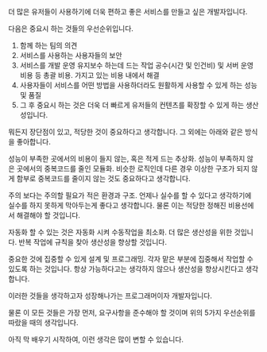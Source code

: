 더 많은 유저들이 사용하기에 더욱 편하고 좋은 서비스를 만들고 싶은 개발자입니다.

다음은 중요시 하는 것들의 우선순위입니다.

1. 함께 하는 팀의 의견
2. 서비스를 사용하는 사용자들의 보안
3. 서비스를 개발 운영 유지보수 하는데 드는 작업 공수(시간 및 인건비) 및 서버 운영 비용 등 총괄 비용. 가지고 있는 비용 내에서 해결
4. 사용자들이 서비스를 어떤 방법을 사용하더라도 원활하게 사용할 수 있게 하는 성능 및 품질
5. 그 후 중요시 하는 것은 더욱 더 빠르게 유저들의 컨텐츠를 확장할 수 있게 하는 생산성입니다.

뭐든지 장단점이 있고, 적당한 것이 중요하다고 생각합니다.
그 외에는 아래와 같은 방식을 좋아합니다.


성능이 부족한 곳에서의 비용이 들지 않는, 혹은 적게 드는 추상화.
성능이 부족하지 않은 곳에서의 중복코드를 줄인 모듈화.
비슷한 로직인데 다른 경우 이상한 구조가 되지 않게 함부로 중복코드를 줄이지 않는 것도 중요하다고 생각합니다.

주의 보다는 주의할 필요가 적은 환경과 구조.
언제나 실수를 할 수 있다고 생각하기에
실수를 하지 못하게 막아두는게 좋다고 생각합니다.
물론 이는 적당한 정해진 비용선에서 해결해야 할 것입니다.

자동화 할 수 있는 것은 자동화 시켜 수동작업을 최소화.
더 많은 생산성을 위한 것입니다.
반복 작업에 규칙을 찾아 생산성을 향상할 것입니다.

중요한 것에 집중할 수 있게 설계 및 프로그래밍.
각자 맡은 부분에 집중해서 작업할 수 있도록 하는 것입니다.
항상 가능하다고는 생각하지 않으나 생산성을 향상시킨다고 생각합니다.

이러한 것들을 생각하고자 성장해나가는 프로그래머이자 개발자입니다.

물론 이 모든 것들은 가장 먼저, 요구사항을 준수해야 할 것이며 위의 5가지 우선순위를 따랐을 때의 생각입니다.

아직 막 배우기 시작하여, 이런 생각은 많이 변할 수 있습니다.

